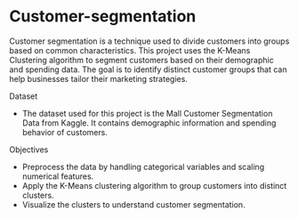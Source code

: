 # Customer-segmentation
Customer segmentation is a technique used to divide customers into groups based on common characteristics. This project uses the K-Means Clustering algorithm to segment customers based on their demographic and spending data. The goal is to identify distinct customer groups that can help businesses tailor their marketing strategies.

Dataset
 - The dataset used for this project is the Mall Customer Segmentation Data from Kaggle. It contains demographic information and spending behavior of customers.

Objectives
 - Preprocess the data by handling categorical variables and scaling numerical features.
 - Apply the K-Means clustering algorithm to group customers into distinct clusters.
 - Visualize the clusters to understand customer segmentation.
